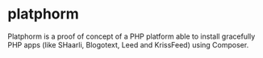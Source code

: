 platphorm
=========

Platphorm is a proof of concept of a PHP platform able to install gracefully PHP apps (like SHaarli, Blogotext, Leed and KrissFeed) using Composer.